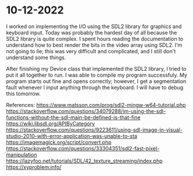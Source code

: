 # 10-12-2022

I worked on implementing the I/O using the SDL2 library for graphics and keyboard input. Today was probably the hardest day of all
because the SDL2 library is quite complex. I spent hours reading the documentation to understand how to best render the bits
in the video array using SDL2. I'm not going to lie; this was very difficult and complicated, and I still don't understand
some things.

After finishing my Device class that implemented the SDL2 library, I tried to put it all together to run. I was able to compile
my program successfuly. My program starts out fine and opens correctly; however, I get a segmentation fault whenever I input anything
through the keyboard. I will have to debug this tomorrow.

References:
https://www.matsson.com/prog/sdl2-mingw-w64-tutorial.php
https://stackoverflow.com/questions/34079288/im-using-the-sdl-functions-without-the-sdl-main-be-defined-is-that-fine
https://wiki.libsdl.org/APIByCategory
https://stackoverflow.com/questions/9223611/using-sdl-image-in-visual-studio-2010-with-error-application-was-unable-to-sta
https://imagemagick.org/script/convert.php
https://stackoverflow.com/questions/33304351/sdl2-fast-pixel-manipulation
https://lazyfoo.net/tutorials/SDL/42_texture_streaming/index.php
https://xyproblem.info/
